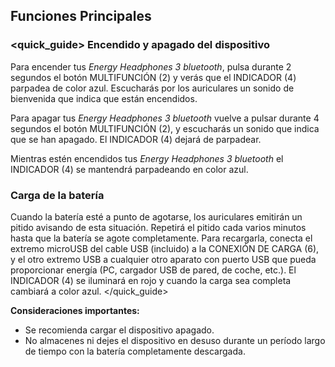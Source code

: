 ## Funciones Principales

### <quick_guide> Encendido y apagado del dispositivo

Para encender tus *Energy Headphones 3 bluetooth*, pulsa durante 2 segundos el botón MULTIFUNCIÓN (2) y verás que el INDICADOR (4) parpadea de color azul. Escucharás por los auriculares un sonido de bienvenida que indica que están encendidos.

Para apagar tus *Energy Headphones 3 bluetooth* vuelve a pulsar durante 4 segundos el botón MULTIFUNCIÓN (2),  y escucharás un sonido que indica que se han apagado. El INDICADOR (4) dejará de parpadear.

Mientras estén encendidos tus *Energy Headphones 3 bluetooth* el INDICADOR (4) se mantendrá parpadeando en color azul.

### Carga de la batería

Cuando la batería esté a punto de agotarse, los auriculares emitirán un pitido avisando de esta situación. Repetirá el pitido cada varios minutos hasta que la batería se agote completamente. Para recargarla, conecta el extremo microUSB del cable USB (incluido) a la CONEXIÓN DE CARGA (6), y el otro extremo USB a cualquier otro aparato con puerto USB que pueda proporcionar energía (PC, cargador USB de pared, de coche, etc.). El INDICADOR (4) se iluminará en rojo y cuando la carga sea completa cambiará a color azul.
</unique> </quick_guide>

**Consideraciones importantes:** 

- Se recomienda cargar el dispositivo apagado. 
- No almacenes ni dejes el dispositivo en desuso durante un período largo de tiempo con la batería completamente descargada.
